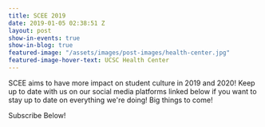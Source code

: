 ```yaml
---
title: SCEE 2019
date: 2019-01-05 02:38:51 Z
layout: post
show-in-events: true
show-in-blog: true
featured-image: "/assets/images/post-images/health-center.jpg"
featured-image-hover-text: UCSC Health Center
---
```


SCEE aims to have more impact on student culture in 2019 and 2020! Keep up to date with us on our social media platforms linked below if you want to stay up to date on everything we're doing! Big things to come!

Subscribe Below!